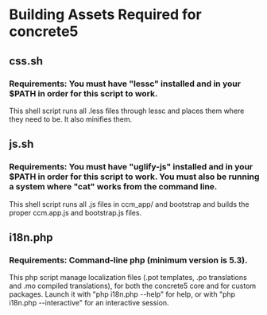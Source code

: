 # Building Assets Required for concrete5

## css.sh

### Requirements: You must have "lessc" installed and in your $PATH in order for this script to work. 

This shell script runs all .less files through lessc and places them where they need to be. It also minifies them.

## js.sh

### Requirements: You must have "uglify-js" installed and in your $PATH in order for this script to work. You must also be running a system where "cat" works from the command line.

This shell script runs all .js files in ccm_app/ and bootstrap and builds the proper ccm.app.js and bootstrap.js files.

## i18n.php

### Requirements: Command-line php (minimum version is 5.3).

This php script manage localization files (.pot templates, .po translations and .mo compiled translations), for both the concrete5 core and for custom packages.
Launch it with "php i18n.php --help" for help, or with "php i18n.php --interactive" for an interactive session.